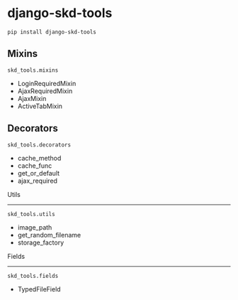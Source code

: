 django-skd-tools
================

`pip install django-skd-tools`

Mixins
------
`skd_tools.mixins`

 - LoginRequiredMixin
 - AjaxRequiredMixin
 - AjaxMixin
 - ActiveTabMixin

Decorators
------
`skd_tools.decorators`

 - cache_method
 - cache_func
 - get_or_default
 - ajax_required

Utils

-----
`skd_tools.utils`

 - image_path
 - get_random_filename
 - storage_factory

Fields

-----
`skd_tools.fields`

 - TypedFileField
